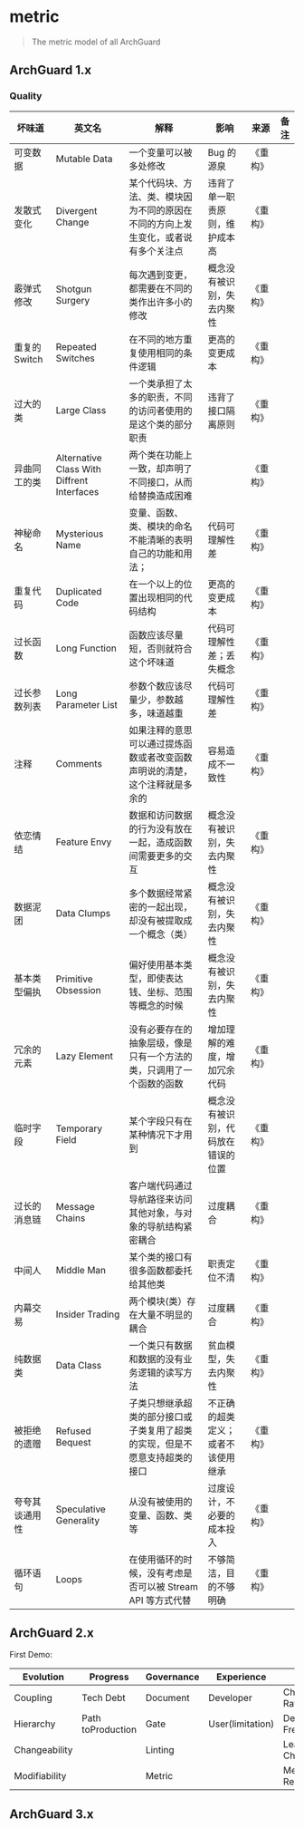# metric

> The metric model of all ArchGuard

## ArchGuard 1.x

### Quality


| 坏味道        | 英文名                                        | 解释                                        | 影响                | 来源   | 备注  |
|------------|--------------------------------------------|-------------------------------------------|-------------------|------|-----|
| 可变数据       | Mutable Data                               | 一个变量可以被多处修改                               | Bug 的源泉           | 《重构》 |     |
| 发散式变化      | Divergent Change                           | 某个代码块、方法、类、模块因为不同的原因在不同的方向上发生变化，或者说有多个关注点 | 违背了单一职责原则，维护成本高   | 《重构》 |     |
| 霰弹式修改      | Shotgun Surgery                            | 每次遇到变更，都需要在不同的类作出许多小的修改                   | 概念没有被识别，失去内聚性     | 《重构》 |     |
| 重复的 Switch | Repeated Switches                          | 在不同的地方重复使用相同的条件逻辑                         | 更高的变更成本           | 《重构》 |     |
| 过大的类       | Large Class                                | 一个类承担了太多的职责，不同的访问者使用的是这个类的部分职责            | 违背了接口隔离原则         | 《重构》 |     |
| 异曲同工的类     | Alternative Class With Diffrent Interfaces | 两个类在功能上一致，却声明了不同接口，从而给替换造成困难              |                   | 《重构》 |     |
| 神秘命名       | Mysterious Name                            | 变量、函数、类、模块的命名不能清晰的表明自己的功能和用法；             | 代码可理解性差           | 《重构》 |     |
| 重复代码       | Duplicated Code                            | 在一个以上的位置出现相同的代码结构                         | 更高的变更成本           | 《重构》 |     |
| 过长函数       | Long Function                              | 函数应该尽量短，否则就符合这个坏味道                        | 代码可理解性差；丢失概念      | 《重构》 |     |
| 过长参数列表     | Long Parameter List                        | 参数个数应该尽量少，参数越多，味道越重                       | 代码可理解性差           | 《重构》 |     |
| 注释         | Comments                                   | 如果注释的意思可以通过提炼函数或者改变函数声明说的清楚，这个注释就是多余的     | 容易造成不一致性          | 《重构》 |     |
| 依恋情结       | Feature Envy                               | 数据和访问数据的行为没有放在一起，造成函数间需要更多的交互             | 概念没有被识别，失去内聚性     | 《重构》 |     |
| 数据泥团       | Data Clumps                                | 多个数据经常紧密的一起出现， 却没有被提取成一个概念（类）             | 概念没有被识别，失去内聚性     | 《重构》 |     |
| 基本类型偏执     | Primitive Obsession                        | 偏好使用基本类型，即使表达钱、坐标、范围等概念的时候                | 概念没有被识别，失去内聚性     | 《重构》 |     |
| 冗余的元素      | Lazy Element                               | 没有必要存在的抽象层级，像是只有一个方法的类，只调用了一个函数的函数        | 增加理解的难度，增加冗余代码    | 《重构》 |     |
| 临时字段       | Temporary Field                            | 某个字段只有在某种情况下才用到                           | 概念没有被识别，代码放在错误的位置 | 《重构》 |     |
| 过长的消息链     | Message Chains                             | 客户端代码通过导航路径来访问其他对象，与对象的导航结构紧密耦合           | 过度耦合              | 《重构》 |     |
| 中间人        | Middle Man                                 | 某个类的接口有很多函数都委托给其他类                        | 职责定位不清            | 《重构》 |     |
| 内幕交易       | Insider Trading                            | 两个模块(类）存在大量不明显的耦合                         | 过度耦合              | 《重构》 |     |
| 纯数据类       | Data Class                                 | 一个类只有数据和数据的没有业务逻辑的读写方法                    | 贫血模型，失去内聚性        | 《重构》 |     |
| 被拒绝的遗赠     | Refused Bequest                            | 子类只想继承超类的部分接口或子类复用了超类的实现，但是不愿意支持超类的接口     | 不正确的超类定义；或者不该使用继承 | 《重构》 |     |
| 夸夸其谈通用性    | Speculative Generality                     | 从没有被使用的变量、函数、类等                           | 过度设计，不必要的成本投入     | 《重构》 |     |
| 循环语句       | Loops                                      | 在使用循环的时候，没有考虑是否可以被 Stream API 等方式代替       | 不够简洁，目的不够明确       | 《重构》 |     |


###


## ArchGuard 2.x

First Demo:

| Evolution     | Progress          | Governance | Experience       | DevOps               | Quality       | Productivity |
|---------------|-------------------|------------|------------------|----------------------|---------------|--------------|
| Coupling      | Tech Debt         | Document   | Developer        | ChangeFailure Rate   | Test Coverage | Tracing      |
| Hierarchy     | Path toProduction | Gate       | User(limitation) | Deployment Frequency | Code Smell    | Performance  |
| Changeability |                   | Linting    |                  | Lead Time For Change |               | Cost         |
| Modifiability |                   | Metric     |                  | Mean Time To Restore |               |              |


## ArchGuard 3.x

